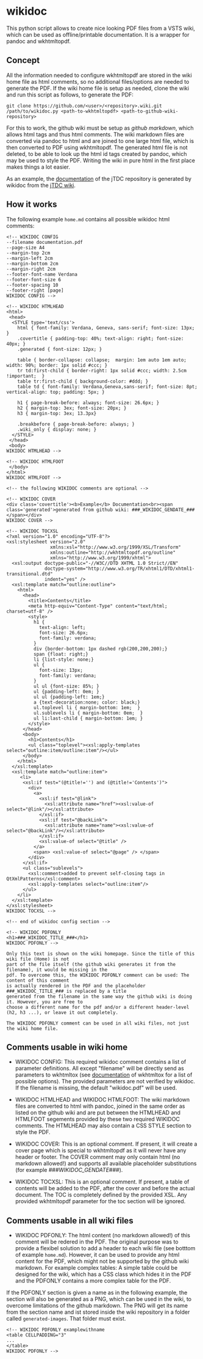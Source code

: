 # wikidoc

This python script allows to create nice looking PDF files from a VSTS wiki, which can be used as offline/printable documentation. It is a wrapper for pandoc and wkhtmltopdf.

## Concept ##

All the information needed to configure wkhtmltopdf are stored in the wiki home file as html comments, so no additional files/options are needed to generate the PDF. If the wiki home file is setup as needed, clone the wiki and run this script as follows, to generate the PDF:

```
git clone https://github.com/<user>/<repository>.wiki.git
/path/to/wikidoc.py <path-to-wkhtmltopdf> <path-to-github-wiki-repository>
```
For this to work, the github wiki must be setup as _github markdown_, which allows html tags and thus html comments. The wiki markdown files are converted via pandoc to html and are joined to one large html file, which is then converted to PDF using wkhtmltopdf. The generated html file is not deleted, to be able to look up the html id tags created by pandoc, which may be used to style the PDF. Writing the wiki in pure html in the first place makes things a lot easier.

As an example, the [documentation](https://github.com/jobisoft/jTDC/raw/master/documentation/jtdc-documentation.pdf) of the jTDC repository is generated by wikidoc from the [jTDC wiki](https://github.com/jobisoft/jTDC/wiki).

## How it works ##

The following example `home.md` contains all possible wikidoc html comments:

```
<!-- WIKIDOC CONFIG
--filename documentation.pdf
--page-size A4
--margin-top 2cm
--margin-left 2cm
--margin-bottom 2cm
--margin-right 2cm
--footer-font-name Verdana
--footer-font-size 6
--footer-spacing 10
--footer-right [page]
WIKIDOC CONFIG -->

<!-- WIKIDOC HTMLHEAD
<html>
 <head>
  <STYLE type='text/css'>
	html { font-family: Verdana, Geneva, sans-serif; font-size: 13px; }
	.covertitle { padding-top: 40%; text-align: right; font-size: 40px; }
	.generated { font-size: 12px; }

	table { border-collapse: collapse;  margin: 1em auto 1em auto; width: 90%; border: 1px solid #ccc; }
	tr td:first-child { border-right: 1px solid #ccc; width: 2.5cm !important;  }
	table tr:first-child { background-color: #ddd; }
	table td { font-family: Verdana,Geneva,sans-serif; font-size: 8pt; vertical-align: top; padding: 5px; }

	h1 { page-break-before: always; font-size: 26.6px; }
	h2 { margin-top: 3ex; font-size: 20px; }
	h3 { margin-top: 3ex; 13.3px}

	.breakbefore { page-break-before: always; }
	.wiki_only { display: none; }
  </STYLE>
 </head>
 <body>
WIKIDOC HTMLHEAD -->

<!-- WIKIDOC HTMLFOOT
 </body>
</html>
WIKIDOC HTMLFOOT -->

<!-- the following WIKIDOC comments are optional -->

<!-- WIKIDOC COVER
<div class='covertitle'><b>Example</b> Documentation<br><span class='generated'>generated from github wiki: ###_WIKIDOC_GENDATE_###</span></div>
WIKIDOC COVER -->

<!-- WIKIDOC TOCXSL
<?xml version="1.0" encoding="UTF-8"?>
<xsl:stylesheet version="2.0"
                xmlns:xsl="http://www.w3.org/1999/XSL/Transform"
                xmlns:outline="http://wkhtmltopdf.org/outline"
                xmlns="http://www.w3.org/1999/xhtml">
  <xsl:output doctype-public="-//W3C//DTD XHTML 1.0 Strict//EN"
              doctype-system="http://www.w3.org/TR/xhtml1/DTD/xhtml1-transitional.dtd"
              indent="yes" />
  <xsl:template match="outline:outline">
    <html>
      <head>
        <title>Contents</title>
        <meta http-equiv="Content-Type" content="text/html; charset=utf-8" />
        <style>
          h1 {
            text-align: left;
            font-size: 26.6px;
            font-family: verdana;
          }
          div {border-bottom: 1px dashed rgb(200,200,200);}
          span {float: right;}
          li {list-style: none;}
          ul {
            font-size: 13px;
            font-family: verdana;
          }
          ul ul {font-size: 85%; }
          ul {padding-left: 0em; }
          ul ul {padding-left: 1em;}
          a {text-decoration:none; color: black;}
          ul.toplevel li { margin-bottom: 1em;  }
          ul.sublevels li { margin-bottom: 0em;  }
          ul li:last-child { margin-bottom: 1em; }
        </style>
      </head>
      <body>
        <h1>Contents</h1>
        <ul class="toplevel"><xsl:apply-templates select="outline:item/outline:item"/></ul>
      </body>
    </html>
  </xsl:template>
  <xsl:template match="outline:item">
     <li>
      <xsl:if test="(@title!='') and (@title!='Contents')">
        <div>
          <a>
            <xsl:if test="@link">
              <xsl:attribute name="href"><xsl:value-of select="@link"/></xsl:attribute>
            </xsl:if>
            <xsl:if test="@backLink">
              <xsl:attribute name="name"><xsl:value-of select="@backLink"/></xsl:attribute>
            </xsl:if>
            <xsl:value-of select="@title" /> 
          </a>
          <span> <xsl:value-of select="@page" /> </span>
        </div>
      </xsl:if>
      <ul class="sublevels">
        <xsl:comment>added to prevent self-closing tags in QtXmlPatterns</xsl:comment>
        <xsl:apply-templates select="outline:item"/>
      </ul>
    </li>
  </xsl:template>
</xsl:stylesheet>
WIKIDOC TOCXSL -->

<!-- end of wikidoc config section -->

<!-- WIKIDOC PDFONLY
<h1>###_WIKIDOC_TITLE_###</h1>
WIKIDOC PDFONLY -->

Only this text is shown on the wiki homepage. Since the title of this wiki file (Home) is not
part of the file itself (the github wiki generates it from the filename), it would be missing in the
pdf. To overcome this, the WIKIDOC PDFONLY comment can be used: The content of this comment
is actually rendered in the PDF and the placeholder ###_WIKIDOC_TITLE_### is replaced by a title
generated from the filename in the same way the github wiki is doing it. However, you are free to
choose a different name for the pdf and/or a different header-level (h2, h3 ...), or leave it out completely.

The WIKIDOC PDFONLY comment can be used in all wiki files, not just the wiki home file.
```

## Comments usable in wiki home ##

* WIKIDOC CONFIG: This required wikidoc comment contains a list of parameter definitions. All except "filename" will be directly send as parameters to wkhtmltox (see [documentation](http://wkhtmltopdf.org/usage/wkhtmltopdf.txt) of wkhtmltox for a list of possible options). The provided parameters are not verified by wikidoc. If the filename is missing, the default "wikidoc.pdf" will be used.

* WIKIDOC HTMLHEAD and WIKIDOC HTMLFOOT: The wiki markdown files are converted to html with pandoc, joined in the same order as listed on the github wiki and are put between the HTMLHEAD and HTMLFOOT segements provided by these two required  WIKIDOC comments. The HTMLHEAD may also contain a CSS STYLE section to style the PDF.

* WIKIDOC COVER: This is an optional comment. If present, it will create a cover page which is special to wkhtmltopdf as it will never have any header or footer. The COVER comment may only contain html (no markdown allowed!) and supports all available placeholder substitutions (for example ###_WIKIDOC_GENDATE_###).

* WIKIDOC TOCXSL: This is an optional comment. If present, a table of contents will be added to the PDF, after the cover and before the actual document. The TOC is completely defined by the provided XSL. Any provided wkhtmltopdf parameter for the toc section will be ignored.

## Comments usable in all wiki files ##

* WIKIDOC PDFONLY: The html content (no markdown allowed!) of this comment will be redered in the PDF. The original purpose was to provide a flexibel solution to add a header to each wiki file (see botttom of example `home.md`). However, it can be used to provide any html content for the PDF, which might not be supported by the github wiki markdown. For example complex tables: A simple table could be designed for the wiki, which has a CSS class which hides it in the PDF and the PDFONLY contains a more complex table for the PDF. 

If the PDFONLY section is given a name as in the following example, the section will also be generated as a PNG, which can be used in the wiki, to overcome limitations of the github markdown. The PNG will get its name from the section name and ist stored inside the wiki repository in a folder called `generated-images`. That folder must exist.

```
<!-- WIKIDOC PDFONLY examplewithname
<table CELLPADDING="3" 
...
</table>
WIKIDOC PDFONLY -->
```
